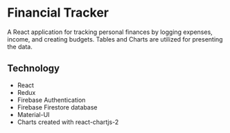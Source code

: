 # Financial Tracker

A React application for tracking personal finances by logging expenses, income, and creating budgets. Tables and Charts are utilized for presenting the data.

## Technology
* React
* Redux
* Firebase Authentication
* Firebase Firestore database
* Material-UI
* Charts created with react-chartjs-2
